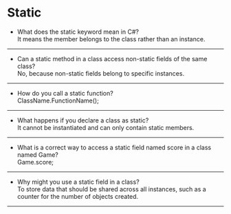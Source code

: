 # Static 

- What does the static keyword mean in C#?  
It means the member belongs to the class rather than an instance.

---

- Can a static method in a class access non-static fields of the same class?  
No, because non-static fields belong to specific instances.

---

- How do you call a static function?  
ClassName.FunctionName();

---

- What happens if you declare a class as static?  
It cannot be instantiated and can only contain static members.

---

- What is a correct way to access a static field named score in a class named Game?  
Game.score;

---

- Why might you use a static field in a class?  
To store data that should be shared across all instances, such as a counter for the number of objects created.

---